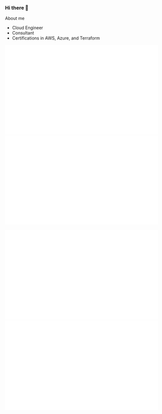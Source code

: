 ### Hi there 👋

About me
- Cloud Engineer
- Consultant
- Certifications in AWS, Azure, and Terraform

![](https://raw.githubusercontent.com/kjbOC/Account-stats/master/generated/languages.svg#gh-dark-mode-only)
![](https://raw.githubusercontent.com/kjbOC/Account-stats/master/generated/languages.svg#gh-light-mode-only)

![](https://raw.githubusercontent.com/kjbOC/Account-stats/master/generated/overview.svg#gh-dark-mode-only)
![](https://raw.githubusercontent.com/kjbOC/Account-stats/master/generated/overview.svg#gh-light-mode-only)
<!--
**kjbOC/kjbOC** is a ✨ _special_ ✨ repository because its `README.md` (this file) appears on your GitHub profile.

Here are some ideas to get you started:

- 🔭 I’m currently working on ...
- 🌱 I’m currently learning ...
- 👯 I’m looking to collaborate on ...
- 🤔 I’m looking for help with ...
- 💬 Ask me about ...
- 📫 How to reach me: ...
- 😄 Pronouns: ...
- ⚡ Fun fact: ...
-->

